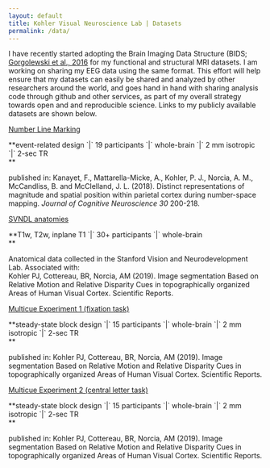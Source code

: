 ```yaml
---
layout: default
title: Kohler Visual Neuroscience Lab | Datasets
permalink: /data/
---
```

I have recently started adopting the Brain Imaging Data Structure (BIDS; [Gorgolewski et al., 2016](http://www.nature.com/articles/sdata201644) for my functional and structural MRI datasets. I am working on sharing my EEG data using the same format. This effort will help ensure that my datasets can easily be shared and analyzed by other researchers around the world, and goes hand in hand with sharing analysis code through github and other services, as part of my overall strategy towards open and and reproducible science. Links to my publicly available datasets are shown below.

<a class="box-head" href="https://openneuro.org/datasets/ds001299">
Number Line Marking
</a>

<p class="box-body">
**event-related design `|` 19 participants `|` whole-brain `|` 2 mm isotropic `|` 2-sec TR<br>**

published in: Kanayet, F., Mattarella-Micke, A., Kohler, P. J., Norcia, A. M., McCandliss, B. and McClelland, J. L. (2018). Distinct representations of magnitude and spatial position within parietal cortex during number-space mapping. *Journal of Cognitive Neuroscience 30* 200-218. 
</p>

<a class="box-head" href="https://openneuro.org/datasets/ds001972">
SVNDL anatomies
</a>

<p class="box-body">
**T1w, T2w, inplane T1 `|` 30+ participants `|` whole-brain<br>**

Anatomical data collected in the Stanford Vision and Neurodevelopment Lab. Associated with: <br>
Kohler PJ, Cottereau, BR, Norcia, AM (2019). Image segmentation Based on Relative Motion and Relative Disparity Cues in topographically organized Areas of Human Visual Cortex. Scientific Reports.
</p>

<a class="box-head" href="https://openneuro.org/datasets/ds001978">
Multicue Experiment 1 (fixation task)
</a>

<p class="box-body">
**steady-state block design `|` 15 participants `|` whole-brain `|` 2 mm isotropic `|` 2-sec TR<br>**

published in: Kohler PJ, Cottereau, BR, Norcia, AM (2019). Image segmentation Based on Relative Motion and Relative Disparity Cues in topographically organized Areas of Human Visual Cortex. Scientific Reports.
</p>

<a class="box-head" href="https://openneuro.org/datasets/ds001978">
Multicue Experiment 2 (central letter task)
</a>

<p class="box-body">
**steady-state block design `|` 15 participants `|` whole-brain `|` 2 mm isotropic `|` 2-sec TR<br>**

published in: Kohler PJ, Cottereau, BR, Norcia, AM (2019). Image segmentation Based on Relative Motion and Relative Disparity Cues in topographically organized Areas of Human Visual Cortex. Scientific Reports.
</p>